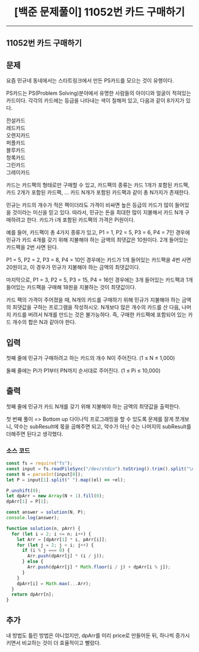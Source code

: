 # <center>[백준 문제풀이] 11052번 카드 구매하기</center>

---

## 11052번 카드 구매하기

## 문제

요즘 민규네 동네에서는 스타트링크에서 만든 PS카드를 모으는 것이 유행이다.

PS카드는 PS(Problem Solving)분야에서 유명한 사람들의 아이디와 얼굴이 적혀있는 카드이다. 각각의 카드에는 등급을 나타내는 색이 칠해져 있고, 다음과 같이 8가지가 있다.

전설카드  
레드카드  
오렌지카드  
퍼플카드  
블루카드  
청록카드  
그린카드  
그레이카드

카드는 카드팩의 형태로만 구매할 수 있고, 카드팩의 종류는 카드 1개가 포함된 카드팩, 카드 2개가 포함된 카드팩, ... 카드 N개가 포함된 카드팩과 같이 총 N가지가 존재한다.

민규는 카드의 개수가 적은 팩이더라도 가격이 비싸면 높은 등급의 카드가 많이 들어있을 것이라는 미신을 믿고 있다. 따라서, 민규는 돈을 최대한 많이 지불해서 카드 N개 구매하려고 한다. 카드가 i개 포함된 카드팩의 가격은 Pi원이다.

예를 들어, 카드팩이 총 4가지 종류가 있고, P1 = 1, P2 = 5, P3 = 6, P4 = 7인 경우에 민규가 카드 4개를 갖기 위해 지불해야 하는 금액의 최댓값은 10원이다. 2개 들어있는 카드팩을 2번 사면 된다.

P1 = 5, P2 = 2, P3 = 8, P4 = 10인 경우에는 카드가 1개 들어있는 카드팩을 4번 사면 20원이고, 이 경우가 민규가 지불해야 하는 금액의 최댓값이다.

마지막으로, P1 = 3, P2 = 5, P3 = 15, P4 = 16인 경우에는 3개 들어있는 카드팩과 1개 들어있는 카드팩을 구매해 18원을 지불하는 것이 최댓값이다.

카드 팩의 가격이 주어졌을 때, N개의 카드를 구매하기 위해 민규가 지불해야 하는 금액의 최댓값을 구하는 프로그램을 작성하시오. N개보다 많은 개수의 카드를 산 다음, 나머지 카드를 버려서 N개를 만드는 것은 불가능하다. 즉, 구매한 카드팩에 포함되어 있는 카드 개수의 합은 N과 같아야 한다.

## 입력

첫째 줄에 민규가 구매하려고 하는 카드의 개수 N이 주어진다. (1 ≤ N ≤ 1,000)

둘째 줄에는 Pi가 P1부터 PN까지 순서대로 주어진다. (1 ≤ Pi ≤ 10,000)

## 출력

첫째 줄에 민규가 카드 N개를 갖기 위해 지불해야 하는 금액의 최댓값을 출력한다.

첫 번째 풀이
=> Bottom up 다이나믹 프로그래밍을 할 수 있도록 문제를 잘게 쪼개보니, 약수는 subResult에 몫을 곱해주면 되고, 약수가 아닌 수는 나머지의 subResult를 더해주면 된다고 생각했다.

### 소스 코드

```js
const fs = require("fs");
const input = fs.readFileSync("/dev/stdin").toString().trim().split("\n");
const N = parseInt(input[0]);
let P = input[1].split(" ").map((el) => +el);

P.unshift(0);
let dpArr = new Array(N + 1).fill(0);
dpArr[1] = P[1];

const answer = solution(N, P);
console.log(answer);

function solution(n, pArr) {
  for (let i = 2; i <= n; i++) {
    let Arr = [dpArr[1] * i, pArr[i]];
    for (let j = 2; j < i; j++) {
      if (i % j === 0) {
        Arr.push(dpArr[j] * (i / j));
      } else {
        Arr.push(dpArr[j] * Math.floor(i / j) + dpArr[i % j]);
      }
    }
    dpArr[i] = Math.max(...Arr);
  }
  return dpArr[n];
}
```

## 추가

내 방법도 틀린 방법은 아니었지만, dpArr를 미리 price로 만들어둔 뒤, 하나씩 증가시키면서 비교하는 것이 더 효율적이고 빨랐다.
